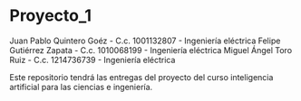 # Proyecto_1
Juan Pablo Quintero Goéz - C.c. 1001132807 - Ingeniería eléctrica
Felipe Gutiérrez Zapata - C.c. 1010068199 - Ingeniería eléctrica
Miguel Ángel Toro Ruiz - C.c. 1214736739 - Ingeniería eléctrica

Este repositorio tendrá las entregas del proyecto del curso inteligencia artificial para las ciencias e ingeniería.
